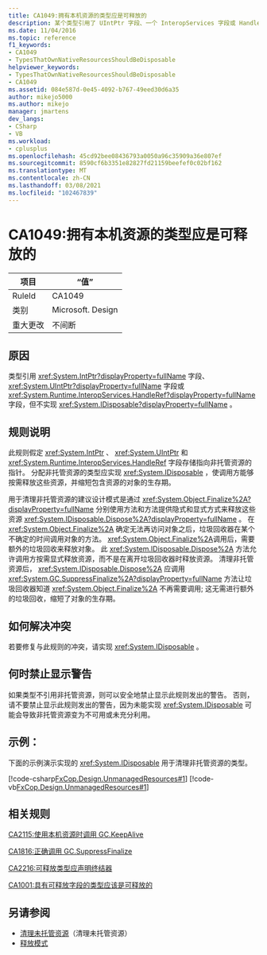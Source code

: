 ```yaml
---
title: CA1049:拥有本机资源的类型应是可释放的
description: 某个类型引用了 UIntPtr 字段、一个 InteropServices 字段或 HandleRef 字段，但不会实现字段的类型。
ms.date: 11/04/2016
ms.topic: reference
f1_keywords:
- CA1049
- TypesThatOwnNativeResourcesShouldBeDisposable
helpviewer_keywords:
- TypesThatOwnNativeResourcesShouldBeDisposable
- CA1049
ms.assetid: 084e587d-0e45-4092-b767-49eed30d6a35
author: mikejo5000
ms.author: mikejo
manager: jmartens
dev_langs:
- CSharp
- VB
ms.workload:
- cplusplus
ms.openlocfilehash: 45cd92bee08436793a0050a96c35909a36e807ef
ms.sourcegitcommit: 8590cf6b3351e82827fd21159beefef0c02bf162
ms.translationtype: MT
ms.contentlocale: zh-CN
ms.lasthandoff: 03/08/2021
ms.locfileid: "102467839"
---
```

# <a name="ca1049-types-that-own-native-resources-should-be-disposable"></a>CA1049:拥有本机资源的类型应是可释放的

|项目|“值”|
|-|-|
|RuleId|CA1049|
|类别|Microsoft. Design|
|重大更改|不间断|

## <a name="cause"></a>原因

类型引用 <xref:System.IntPtr?displayProperty=fullName> 字段、 <xref:System.UIntPtr?displayProperty=fullName> 字段或 <xref:System.Runtime.InteropServices.HandleRef?displayProperty=fullName> 字段，但不实现 <xref:System.IDisposable?displayProperty=fullName> 。

## <a name="rule-description"></a>规则说明

此规则假定 <xref:System.IntPtr> 、 <xref:System.UIntPtr> 和 <xref:System.Runtime.InteropServices.HandleRef> 字段存储指向非托管资源的指针。 分配非托管资源的类型应实现 <xref:System.IDisposable> ，使调用方能够按需释放这些资源，并缩短包含资源的对象的生存期。

用于清理非托管资源的建议设计模式是通过 <xref:System.Object.Finalize%2A?displayProperty=fullName> 分别使用方法和方法提供隐式和显式方式来释放这些资源 <xref:System.IDisposable.Dispose%2A?displayProperty=fullName> 。 在 <xref:System.Object.Finalize%2A> 确定无法再访问对象之后，垃圾回收器在某个不确定的时间调用对象的方法。 <xref:System.Object.Finalize%2A>调用后，需要额外的垃圾回收来释放对象。 此 <xref:System.IDisposable.Dispose%2A> 方法允许调用方按需显式释放资源，而不是在离开垃圾回收器时释放资源。 清理非托管资源后， <xref:System.IDisposable.Dispose%2A> 应调用 <xref:System.GC.SuppressFinalize%2A?displayProperty=fullName> 方法让垃圾回收器知道 <xref:System.Object.Finalize%2A> 不再需要调用; 这无需进行额外的垃圾回收，缩短了对象的生存期。

## <a name="how-to-fix-violations"></a>如何解决冲突
若要修复与此规则的冲突，请实现 <xref:System.IDisposable> 。

## <a name="when-to-suppress-warnings"></a>何时禁止显示警告
如果类型不引用非托管资源，则可以安全地禁止显示此规则发出的警告。 否则，请不要禁止显示此规则发出的警告，因为未能实现 <xref:System.IDisposable> 可能会导致非托管资源变为不可用或未充分利用。

## <a name="example"></a>示例：
下面的示例演示实现的 <xref:System.IDisposable> 用于清理非托管资源的类型。

[!code-csharp[FxCop.Design.UnmanagedResources#1](../code-quality/codesnippet/CSharp/ca1049-types-that-own-native-resources-should-be-disposable_1.cs)]
[!code-vb[FxCop.Design.UnmanagedResources#1](../code-quality/codesnippet/VisualBasic/ca1049-types-that-own-native-resources-should-be-disposable_1.vb)]

## <a name="related-rules"></a>相关规则
[CA2115:使用本机资源时调用 GC.KeepAlive](../code-quality/ca2115.md)

[CA1816:正确调用 GC.SuppressFinalize](/dotnet/fundamentals/code-analysis/quality-rules/ca1816)

[CA2216:可释放类型应声明终结器](/dotnet/fundamentals/code-analysis/quality-rules/ca2216)

[CA1001:具有可释放字段的类型应该是可释放的](/dotnet/fundamentals/code-analysis/quality-rules/ca1001)

## <a name="see-also"></a>另请参阅

- [清理未托管资源](/dotnet/standard/garbage-collection/unmanaged)（清理未托管资源）
- [释放模式](/dotnet/standard/design-guidelines/dispose-pattern)
